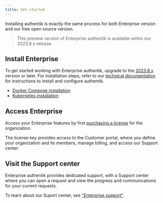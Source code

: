 ```yaml
---
title: Get started
---
```


Installing authentik is exactly the same process for both Enterprise version and our free open source version.

> This preview version of Enterprise authentik is available within our 2023.8.x release.

## Install Enterprise

To get started working with Enterprise authentik, upgrade to the [2023.8.x](../releases) version or later. For installation steps, refer to our [technical documentation](../installation/index.md) for instructions to install and configure authentik.

-   [Docker Compose installation](../installation/docker-compose.md)
-   [Kubernetes installation](../installation/kubernetes.md)

## Access Enterprise

Access your Enterprise features by first [purchasing a license](./manage-enterprise.md#buy-a-license) for the organization.

The license key provides access to the Customer portal, where you define your organization and its members, manage billing, and access our Support center.

## Visit the Support center

Enterprise authentik provides dedicated support, with a Support center where you can open a request and view the progress and communications for your current requests.

To learn about our Suport center, see ["Enterprise support"](./entsupport.md).
